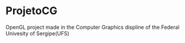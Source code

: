 # ProjetoCG

OpenGL project made in the Computer Graphics displine of the Federal Univesity of Sergipe(UFS)
